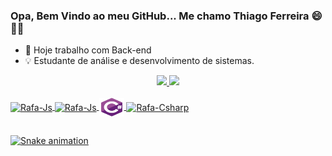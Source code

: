 ### Opa, Bem Vindo ao meu GitHub... Me chamo Thiago Ferreira 😄👋🏻

- 🔭 Hoje trabalho com Back-end
- 💡 Estudante de análise e desenvolvimento de sistemas.

<div align="center">
  <a href="https://github.com/thiiferreira">
  <img height="180em" src="https://github-readme-stats.vercel.app/api?username=thiiferreira&show_icons=true&theme=dracula&include_all_commits=true&count_private=true"/>
  <img height="180em" src="https://github-readme-stats.vercel.app/api/top-langs/?username=thiiferreira&layout=compact&langs_count=7&theme=dracula"/>
</div>
  
 <div style="display: inline_block"><br>
    <img align="center" alt="Rafa-Js" height="30" width="40"src="https://cdn.jsdelivr.net/gh/devicons/devicon/icons/java/java-original-wordmark.svg" />
    <img align="center" alt="Rafa-Js" height="30" width="40" src="https://cdn.jsdelivr.net/gh/devicons/devicon/icons/dot-net/dot-net-original-wordmark.svg" /> 
    <img align="center" alt="Rafa-Csharp" height="30" width="40" src="https://raw.githubusercontent.com/devicons/devicon/master/icons/csharp/csharp-original.svg">
    <img align="center" alt="Rafa-Csharp" height="40" width="50"src="https://cdn.jsdelivr.net/gh/devicons/devicon/icons/mysql/mysql-original-wordmark.svg" />       
</div>
  
  ##
  
  ![Snake animation](https://github.com/thiiferreira/thiiferreira/blob/output/github-contribution-grid-snake.svg)
